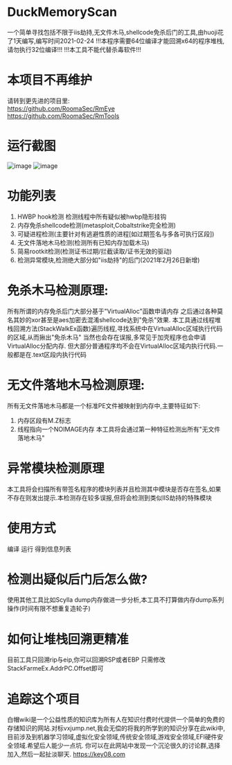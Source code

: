 # DuckMemoryScan
一个简单寻找包括不限于iis劫持,无文件木马,shellcode免杀后门的工具,由huoji花了1天编写,编写时间2021-02-24
!!!本程序需要64位编译才能回溯x64的程序堆栈,请勿执行32位编译!!!
!!!本工具不能代替杀毒软件!!!

# 本项目不再维护
请转到更先进的项目里:  
https://github.com/RoomaSec/RmEye  
https://github.com/RoomaSec/RmTools

# 运行截图
![image](https://raw.githubusercontent.com/huoji120/DuckMemoryScan/master/%E6%BC%94%E7%A4%BA%E5%9B%BE%E7%89%87.png)
![image](https://raw.githubusercontent.com/huoji120/DuckMemoryScan/master/CS%e6%b5%8b%e8%af%95%e5%9b%be%e7%89%87.png)

# 功能列表
1. HWBP hook检测 检测线程中所有疑似被hwbp隐形挂钩
2. 内存免杀shellcode检测(metasploit,Cobaltstrike完全检测)
3. 可疑进程检测(主要针对有逃避性质的进程[如过期签名与多各可执行区段])
4. 无文件落地木马检测(检测所有已知内存加载木马)
5. 简易rootkit检测(检测证书过期/拦截读取/证书无效的驱动)
6. 检测异常模块,检测绝大部分如"iis劫持"的后门(2021年2月26日新增)

# 免杀木马检测原理:
所有所谓的内存免杀后门大部分基于"VirtualAlloc"函数申请内存 之后通过各种莫名其妙的xor甚至是aes加密去混淆shellcode达到"免杀"效果.
本工具通过线程堆栈回溯方法(StackWalkEx函数)遍历线程,寻找系统中在VirtualAlloc区域执行代码的区域,从而揪出"免杀木马"
当然也会存在误报,多常见于加壳程序也会申请VirtualAlloc分配内存.
但大部分普通程序均不会在VirtualAlloc区域内执行代码.一般都是在.text区段内执行代码

# 无文件落地木马检测原理:
所有无文件落地木马都是一个标准PE文件被映射到内存中,主要特征如下:
1. 内存区段有M.Z标志
2. 线程指向一个NOIMAGE内存
本工具将会通过第一种特征检测出所有"无文件落地木马"

# 异常模块检测原理
本工具将会扫描所有带签名程序的模块列表并且检测其中模块是否存在签名,如果不存在则发出提示.本检测存在较多误报,但将会检测到类似IIS劫持的特殊模块

# 使用方式
编译 运行 得到信息列表

# 检测出疑似后门后怎么做?
使用其他工具比如Scylla dump内存做进一步分析,本工具不打算做内存dump系列操作(时间有限不想重复造轮子)

# 如何让堆栈回溯更精准
目前工具只回溯rip与eip,你可以回溯RSP或者EBP 只需修改StackFarmeEx.AddrPC.Offset即可

# 追踪这个项目
白帽wiki是一个公益性质的知识库为所有人在知识付费时代提供一个简单的免费的存储知识的网站.对标vxjump.net,我会无偿的将我的所学到的知识分享在此wiki中,目前涉及到机器学习领域,虚拟化安全领域,传统安全领域,游戏安全领域,EFI硬件安全领域.希望后人能少一点坑.
你可以在此网站中发现一个沉沦很久的讨论群,选择加入,然后一起扯淡聊天.
https://key08.com
